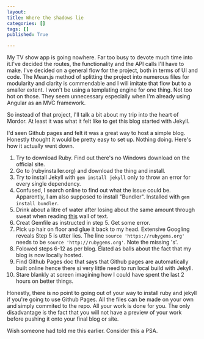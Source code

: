 ```yaml
---
layout: 
title: Where the shadows lie
categories: []
tags: []
published: True

---
```


My TV show app is going nowhere. Far too busy to devote much time into it.I've decided the routes, the functionality and the API calls I'll have to make. I've decided on a general flow for the project, both in terms of UI and code. The Mean.js method of splitting the project into numerous files for modularity and clarity is commendable and I will imitate that flow but to a smaller extent. I won't be using a templating engine for one thing. Not too hot on those. They seem unnecessary especially when I'm already using Angular as an MVC framework.

So instead of that project, I'll talk a bit about my trip into the heart of Mordor. At least it was what it felt like to get this blog started with Jekyll.

I'd seen Github pages and felt it was a great way to host a simple blog. Honestly thought it would be pretty easy to set up. Nothing doing. Here's how it actually went down.

1. Try to download Ruby. Find out there's no Windows download on the official site.
2. Go to (rubyinstaller.org) and download the thing and install.
3. Try to install Jekyll with `gem install jekyll` only to throw an error for every single dependency. 
4. Confused, I search online to find out what the issue could be. Apparently, I am also supposed to install "Bundler". Installed with `gem install bundler`.
5. Drink about a litre of water after losing about the same amount through sweat when reading [this](http://blog.florianwolters.de/educational/2014/04/18/Running_Jekyll_with_GitHub_Pages_using_Windows_8.1_x64_and_Ruby_2.0_x64/) wall of text.
6. Creat Gemfile as instructed in step 5. Get some error.
7. Pick up hair on floor and glue it back to my head. Extensive Googling reveals Step 5 is utter lies. The line `source 'https://rubygems.org'` needs to be `source 'http://rubygems.org'`. Note the missing 's'.
8. Folowed steps 6-12 as per blog. Elated as balls about the fact that my blog is now locally hosted.
9. Find Github Pages doc that says that Github pages are automatically built online hence there si very little need to run local build with Jekyll.
10. Stare blankly at screen imagining how I could have spent the last 2 hours on better things.

Honestly, there is no point to going out of your way to install ruby and jekyll if you're going to use Github Pages. All the files can be made on your own and simply commited to the repo. All your work is done for you. The only disadvantage is the fact that you will not have a preview of your work before pushing it onto your final blog or site.

Wish someone had told me this earlier. Consider this a PSA.